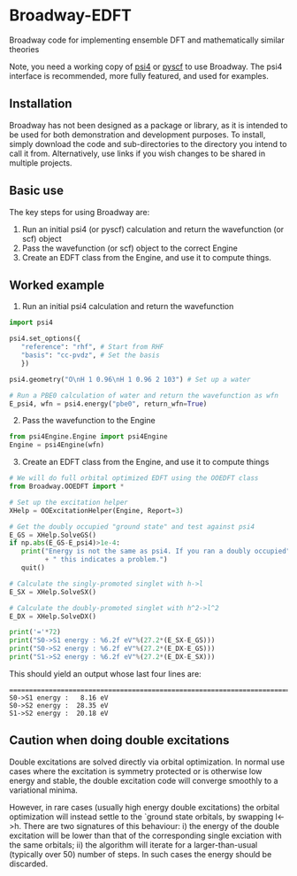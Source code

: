 # Broadway-EDFT
Broadway code for implementing ensemble DFT and mathematically similar theories

Note, you need a working copy of [psi4](https://psicode.org/) or [pyscf](https://pyscf.org/) to use Broadway.
The psi4 interface is recommended, more fully featured, and used for examples.

## Installation

Broadway has not been designed as a package or library, as it is intended to be used for both demonstration
and development purposes. To install, simply download the code and sub-directories to the directory you
intend to call it from. Alternatively, use links if you wish changes to be shared in multiple projects.

## Basic use

The key steps for using Broadway are:
1) Run an initial psi4 (or pyscf) calculation and return the wavefunction (or scf) object
2) Pass the wavefunction (or scf) object to the correct Engine
3) Create an EDFT class from the Engine, and use it to compute things.

## Worked example

1) Run an initial psi4 calculation and return the wavefunction

```python
import psi4

psi4.set_options({
   "reference": "rhf", # Start from RHF
   "basis": "cc-pvdz", # Set the basis
   })

psi4.geometry("O\nH 1 0.96\nH 1 0.96 2 103") # Set up a water

# Run a PBE0 calculation of water and return the wavefunction as wfn
E_psi4, wfn = psi4.energy("pbe0", return_wfn=True)
```

2) Pass the wavefunction to the Engine

```python
from psi4Engine.Engine import psi4Engine
Engine = psi4Engine(wfn)
```

3) Create an EDFT class from the Engine, and use it to compute things

```python
# We will do full orbital optimized EDFT using the OOEDFT class
from Broadway.OOEDFT import *

# Set up the excitation helper
XHelp = OOExcitationHelper(Engine, Report=3)

# Get the doubly occupied "ground state" and test against psi4
E_GS = XHelp.SolveGS()
if np.abs(E_GS-E_psi4)>1e-4:
   print("Energy is not the same as psi4. If you ran a doubly occupied"
         + " this indicates a problem.")
   quit()

# Calculate the singly-promoted singlet with h->l
E_SX = XHelp.SolveSX()

# Calculate the doubly-promoted singlet with h^2->l^2
E_DX = XHelp.SolveDX()

print('='*72)
print("S0->S1 energy : %6.2f eV"%(27.2*(E_SX-E_GS)))
print("S0->S2 energy : %6.2f eV"%(27.2*(E_DX-E_GS)))
print("S1->S2 energy : %6.2f eV"%(27.2*(E_DX-E_SX)))
```

This should yield an output whose last four lines are:
```
========================================================================
S0->S1 energy :   8.16 eV
S0->S2 energy :  28.35 eV
S1->S2 energy :  20.18 eV
```

## Caution when doing double excitations

Double excitations are solved directly via orbital optimization.
In normal use cases where the excitation is symmetry protected or is otherwise
low energy and stable, the double excitation code will converge smoothly to a
variational minima.

However, in rare cases (usually high energy double excitations)
the orbital optimization will instead settle to the `ground state
orbitals, by swapping l<->h.
There are two signatures of this behaviour:
i) the energy of the double excitation will be lower than that of the
corresponding single exciation with the same orbitals;
ii) the algorithm will iterate for a larger-than-usual (typically over 50)
number of steps.
In such cases the energy should be discarded.
